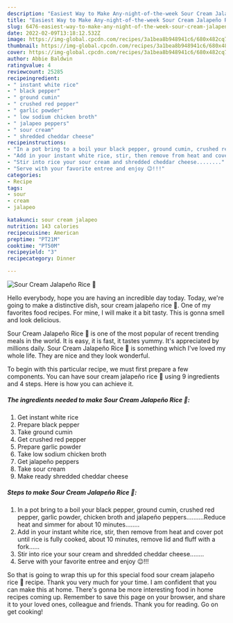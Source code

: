 ```yaml
---
description: "Easiest Way to Make Any-night-of-the-week Sour Cream Jalapeño Rice 🍚"
title: "Easiest Way to Make Any-night-of-the-week Sour Cream Jalapeño Rice 🍚"
slug: 6476-easiest-way-to-make-any-night-of-the-week-sour-cream-jalapeno-rice
date: 2022-02-09T13:18:12.532Z
image: https://img-global.cpcdn.com/recipes/3a1bea8b948941c6/680x482cq70/sour-cream-jalapeno-rice-recipe-main-photo.jpg
thumbnail: https://img-global.cpcdn.com/recipes/3a1bea8b948941c6/680x482cq70/sour-cream-jalapeno-rice-recipe-main-photo.jpg
cover: https://img-global.cpcdn.com/recipes/3a1bea8b948941c6/680x482cq70/sour-cream-jalapeno-rice-recipe-main-photo.jpg
author: Abbie Baldwin
ratingvalue: 4
reviewcount: 25285
recipeingredient:
- " instant white rice"
- " black pepper"
- " ground cumin"
- " crushed red pepper"
- " garlic powder"
- " low sodium chicken broth"
- " jalapeo peppers"
- " sour cream"
- " shredded cheddar cheese"
recipeinstructions:
- "In a pot bring to a boil your black pepper, ground cumin, crushed red pepper, garlic powder, chicken broth and jalapeño peppers..........Reduce heat and simmer for about 10 minutes........"
- "Add in your instant white rice, stir, then remove from heat and cover pot until rice is fully cooked, about 10 minutes, remove lid and fluff with a fork......"
- "Stir into rice your sour cream and shredded cheddar cheese........"
- "Serve with your favorite entree and enjoy 😉!!!"
categories:
- Recipe
tags:
- sour
- cream
- jalapeo

katakunci: sour cream jalapeo 
nutrition: 143 calories
recipecuisine: American
preptime: "PT21M"
cooktime: "PT50M"
recipeyield: "3"
recipecategory: Dinner

---
```



![Sour Cream Jalapeño Rice 🍚](https://img-global.cpcdn.com/recipes/3a1bea8b948941c6/680x482cq70/sour-cream-jalapeno-rice-recipe-main-photo.jpg)

Hello everybody, hope you are having an incredible day today. Today, we're going to make a distinctive dish, sour cream jalapeño rice 🍚. One of my favorites food recipes. For mine, I will make it a bit tasty. This is gonna smell and look delicious.



Sour Cream Jalapeño Rice 🍚 is one of the most popular of recent trending meals in the world. It is easy, it is fast, it tastes yummy. It's appreciated by millions daily. Sour Cream Jalapeño Rice 🍚 is something which I've loved my whole life. They are nice and they look wonderful.


To begin with this particular recipe, we must first prepare a few components. You can have sour cream jalapeño rice 🍚 using 9 ingredients and 4 steps. Here is how you can achieve it.

<!--inarticleads1-->

##### The ingredients needed to make Sour Cream Jalapeño Rice 🍚:

1. Get  instant white rice
1. Prepare  black pepper
1. Take  ground cumin
1. Get  crushed red pepper
1. Prepare  garlic powder
1. Take  low sodium chicken broth
1. Get  jalapeño peppers
1. Take  sour cream
1. Make ready  shredded cheddar cheese




<!--inarticleads2-->

##### Steps to make Sour Cream Jalapeño Rice 🍚:

1. In a pot bring to a boil your black pepper, ground cumin, crushed red pepper, garlic powder, chicken broth and jalapeño peppers..........Reduce heat and simmer for about 10 minutes........
1. Add in your instant white rice, stir, then remove from heat and cover pot until rice is fully cooked, about 10 minutes, remove lid and fluff with a fork......
1. Stir into rice your sour cream and shredded cheddar cheese........
1. Serve with your favorite entree and enjoy 😉!!!




So that is going to wrap this up for this special food sour cream jalapeño rice 🍚 recipe. Thank you very much for your time. I am confident that you can make this at home. There's gonna be more interesting food in home recipes coming up. Remember to save this page on your browser, and share it to your loved ones, colleague and friends. Thank you for reading. Go on get cooking!
